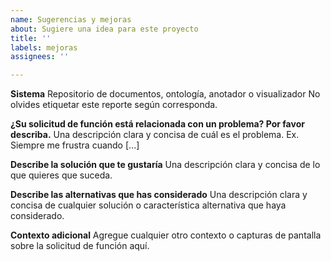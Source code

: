 ```yaml
---
name: Sugerencias y mejoras
about: Sugiere una idea para este proyecto
title: ''
labels: mejoras
assignees: ''

---
```


**Sistema**
Repositorio de documentos, ontología, anotador o visualizador
No olvides etiquetar este reporte según corresponda.

**¿Su solicitud de función está relacionada con un problema? Por favor describa.**
Una descripción clara y concisa de cuál es el problema. Ex. Siempre me frustra cuando [...]

**Describe la solución que te gustaría**
Una descripción clara y concisa de lo que quieres que suceda.

**Describe las alternativas que has considerado**
Una descripción clara y concisa de cualquier solución o característica alternativa que haya considerado.

**Contexto adicional**
Agregue cualquier otro contexto o capturas de pantalla sobre la solicitud de función aquí.
